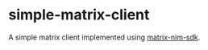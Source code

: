 # simple-matrix-client

A simple matrix client implemented using [matrix-nim-sdk](https://github.com/dylhack/matrix-nim-sdk/).

